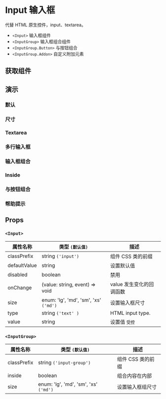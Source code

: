 # Input 输入框

代替 HTML 原生控件，input、textarea。

- `<Input>` 输入框组件
- `<InputGroup>` 输入框组合组件
- `<InputGroup.Button>` 与按钮组合
- `<InputGroup.Addon>` 自定义附加元素

## 获取组件

<!--{include:(components/input/fragments/import.md)}-->

## 演示

### 默认

<!--{include:`basic.md`}-->

### 尺寸

<!--{include:`size.md`}-->

### Textarea

<!--{include:`textarea.md`}-->

### 多行输入框

<!--{include:`disabled.md`}-->

### 输入框组合

<!--{include:`input-group.md`}-->

### Inside

<!--{include:`input-group-inside.md`}-->

### 与按钮组合

<!--{include:`input-group-button.md`}-->

### 帮助提示

<!--{include:`tooltip.md`}-->

## Props

### `<Input>`

| 属性名称     | 类型 `(默认值)`                       | 描述                     |
| ------------ | ------------------------------------- | ------------------------ |
| classPrefix  | string `('input')`                    | 组件 CSS 类的前缀        |
| defaultValue | string                                | 设置默认值               |
| disabled     | boolean                               | 禁用                     |
| onChange     | (value: string, event) => void        | value 发生变化的回调函数 |
| size         | enum: 'lg', 'md', 'sm', 'xs' `('md')` | 设置输入框尺寸           |
| type         | string `('text' )`                    | HTML input type.         |
| value        | string                                | 设置值 `受控`            |

### `<InputGroup>`

| 属性名称    | 类型 `(默认值)`                       | 描述              |
| ----------- | ------------------------------------- | ----------------- |
| classPrefix | string `('input-group')`              | 组件 CSS 类的前缀 |
| inside      | boolean                               | 组合内容在内部    |
| size        | enum: 'lg', 'md', 'sm', 'xs' `('md')` | 设置输入框组尺寸  |
